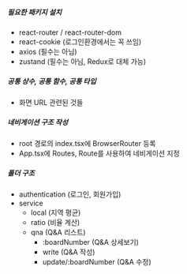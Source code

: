 ##### 필요한 패키지 설치  
- react-router / react-router-dom  
- react-cookie (로그인환경에서는 꼭 쓰임)    
- axios (필수는 아님)  
- zustand (필수는 아님, Redux로 대체 가능)  

##### 공통 상수, 공통 함수, 공통 타입  
- 화면 URL 관련된 것들  

##### 네비게이션 구조 작성  
- root 경로의 index.tsx에 BrowserRouter 등록  
- App.tsx에 Routes, Route를 사용하여 네비게이션 지정  

##### 폴더 구조
- authentication (로그인, 회원가입)  
- service  
  - local (지역 평균)  
  - ratio (비율 계산)  
  - qna (Q&A 리스트)  
    - :boardNumber (Q&A 상세보기)  
    - write (Q&A 작성)  
    - update/:boardNumber (Q&A 수정)  